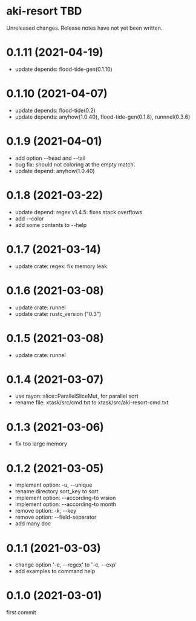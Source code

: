 aki-resort TBD
===
Unreleased changes. Release notes have not yet been written.

0.1.11 (2021-04-19)
=====

* update depends: flood-tide-gen(0.1.10)

0.1.10 (2021-04-07)
=====

* update depends: flood-tide(0.2)
* update depends: anyhow(1.0.40), flood-tide-gen(0.1.8), runnnel(0.3.6)

0.1.9 (2021-04-01)
=====

* add option --head and --tail
* bug fix: should not coloring at the empty match.
* update depend: anyhow(1.0.40)

0.1.8 (2021-03-22)
=====

* update depend: regex v1.4.5: fixes stack overflows
* add --color <when>
* add some contents to --help

0.1.7 (2021-03-14)
=====

* update crate: regex: fix memory leak

0.1.6 (2021-03-08)
=====

* update crate: runnel
* update crate: rustc_version ("0.3")

0.1.5 (2021-03-08)
=====

* update crate: runnel

0.1.4 (2021-03-07)
=====

* use rayon::slice::ParallelSliceMut, for parallel sort
* rename file: xtask/src/cmd.txt to xtask/src/aki-resort-cmd.txt

0.1.3 (2021-03-06)
=====

* fix too large memory

0.1.2 (2021-03-05)
=====

* implement option: -u, --unique
* rename directory sort_key to sort
* implement option: --according-to vrsion
* implement option: --according-to month
* remove option: -k, --key <keydef>
* remove option: --field-separator <sep>
* add many doc

0.1.1 (2021-03-03)
=====

* change option '-e, --regex' to '-e, --exp'
* add examples to command help

0.1.0 (2021-03-01)
=====
first commit
